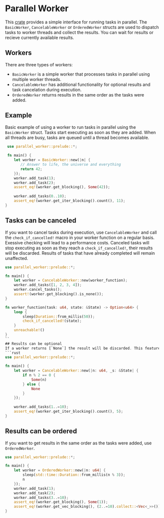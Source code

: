 # Parallel Worker

This [crate](https://crates.io/crates/parallel_worker) provides a simple interface for running tasks in parallel.
The `BasicWorker`, `CancelableWorker` or `OrderedWorker` structs are used to dispatch tasks to worker threads and collect the results. You can wait for results or recieve currently available results.

## Workers
There are three types of workers:
- `BasicWorker` is a simple worker that processes tasks in parallel using multiple worker threads.
- `CancelableWorker` has additional functionality for optional results and task cancelation during execution.
- `OrderedWorker` returns results in the same order as the tasks were added. 

## Example
Basic example of using a worker to run tasks in parallel using the `BasicWorker` struct.
Tasks start executing as soon as they are added. When all threads are busy, tasks are queued until a thread becomes available.
```rust
 use parallel_worker::prelude::*;
 
 fn main() {
    let worker = BasicWorker::new(|n| {
       // Answer to life, the universe and everything
       return 42;
    });
    worker.add_task(1);
    worker.add_task(2);
    assert_eq!(worker.get_blocking(), Some(42));
    
    worker.add_tasks(0..10);
    assert_eq!(worker.get_iter_blocking().count(), 11);
}
```
## Tasks can be canceled
If you want to cancel tasks during execution, use `CancelableWorker` and call the `check_if_cancelled!` 
macro in your worker function on a regular basis. Exessive checking will lead to a performance costs.
Canceled tasks will stop executing as soon as they reach a `check_if_cancelled!`, their results will be discarded.
Results of tasks that have already completed will remain unaffected.  
```rust
use parallel_worker::prelude::*;

fn main() {
    let worker = CancelableWorker::new(worker_function);
    worker.add_tasks([1, 2, 3, 4]);
    worker.cancel_tasks();
    assert!(worker.get_blocking().is_none());
}

fn worker_function(task: u64, state: &State) -> Option<u64> {
    loop {
        sleep(Duration::from_millis(50)); 
        check_if_cancelled!(state); 
    }
    unreachable!() 
}
``
## Results can be optional
If a worker returns [`None`] the result will be discarded. This feature is available in the [`CancelableWorker`]. 
```rust
use parallel_worker::prelude::*;

fn main() {
    let worker = CancelableWorker::new(|n: u64, _s: &State| {
        if n % 2 == 0 {
            Some(n)
        } else {
            None
        }
    });
    
    worker.add_tasks(1..=10);
    assert_eq!(worker.get_iter_blocking().count(), 5);
}
```

## Results can be ordered
If you want to get results in the same order as the tasks were added, use `OrderedWorker`.
```rust 
use parallel_worker::prelude::*;

fn main() {
    let worker = OrderedWorker::new(|n: u64| {
        sleep(std::time::Duration::from_millis(n % 3));
        n    
    });
    worker.add_task(1);
    worker.add_task(2);
    worker.add_tasks(3..=10);
    assert_eq!(worker.get_blocking(), Some(1));
    assert_eq!(worker.get_vec_blocking(), (2..=10).collect::<Vec<_>>());
}
```
